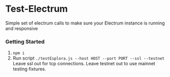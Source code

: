 # Test-Electrum
Simple set of electrum calls to make sure your Electrum instance is running and responsive


### Getting Started
1. `npm i`
2. Run script `./testEsplora.js --host HOST --port PORT --ssl --testnet`
Leave ssl out for tcp connections. Leave testnet out to use mainnet testing fixtures.
